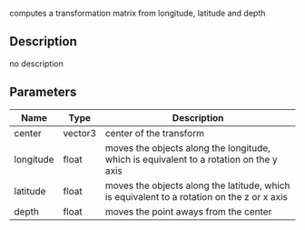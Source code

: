 computes a transformation matrix from longitude, latitude and depth



## Description
no description
## Parameters

<table>
<thead>
	<tr>
		<th>Name</th>
		<th>Type</th>
		<th>Description</th>
	</tr>
</thead>
<tr>
	<td>center</td>
	<td><div class='bg-blue-800 px-2 py-px text-white rounded-sm'>vector3</div></td>
	<td>center of the transform</td>
</tr>
<tr>
	<td>longitude</td>
	<td><div class='bg-yellow-800 px-2 py-px text-white rounded-sm'>float</div></td>
	<td>moves the objects along the longitude, which is equivalent to a rotation on the y axis</td>
</tr>
<tr>
	<td>latitude</td>
	<td><div class='bg-yellow-800 px-2 py-px text-white rounded-sm'>float</div></td>
	<td>moves the objects along the latitude, which is equivalent to a rotation on the z or x axis</td>
</tr>
<tr>
	<td>depth</td>
	<td><div class='bg-yellow-800 px-2 py-px text-white rounded-sm'>float</div></td>
	<td>moves the point aways from the center</td>
</tr>
</table>